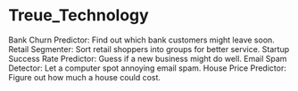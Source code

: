 # Treue_Technology
Bank Churn Predictor: Find out which bank customers might leave soon. Retail Segmenter: Sort retail shoppers into groups for better service. Startup Success Rate Predictor: Guess if a new business might do well. Email Spam Detector: Let a computer spot annoying email spam. House Price Predictor: Figure out how much a house could cost.
